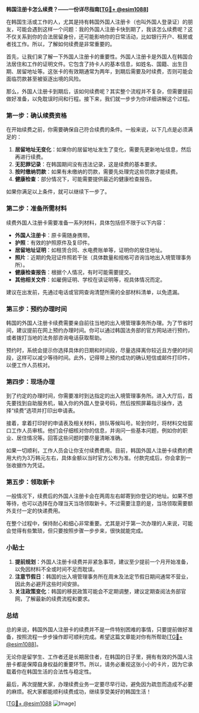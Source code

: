**韩国注册卡怎么续费？——一份详尽指南[[TG💪+ @esim1088](https://t.me/s/esim1088)]**

在韩国生活或工作的人，尤其是持有韩国外国人注册卡（也叫外国人登录证）的朋友，可能会遇到这样一个问题：我的外国人注册卡快到期了，我该怎么续费呢？这不仅关系到你的合法居留身份，还可能影响你的日常活动，比如银行开户、租房或者找工作。所以，了解如何续费是非常重要的。

首先，让我们来了解一下外国人注册卡的重要性。外国人注册卡是外国人在韩国合法居住和工作的证明文件。它包含了持卡人的基本信息，如姓名、国籍、出生日期、居留地址等。这张卡的有效期通常为两年，到期后需要及时续费，否则可能会面临罚款甚至被驱逐出境的风险。

那么，外国人注册卡到期后，该如何续费呢？其实整个流程并不复杂，但需要提前做好准备，以免耽误时间和行程。接下来，我们就一步步为你详细讲解这个过程。

### 第一步：确认续费资格

在开始续费之前，你需要确保自己符合续费的条件。一般来说，以下几点是必须满足的：

1. **居留地址无变化**：如果你的居留地址发生了变化，需要先更新地址信息，然后再进行续费。
2. **无犯罪记录**：在韩国期间没有违法记录，这是续费的基本要求。
3. **按时缴纳罚款**：如果有未缴纳的罚款，需要先处理完这些罚款才能续费。
4. **健康检查**：部分情况下，可能需要提供最近的健康检查报告。

如果你满足以上条件，就可以继续下一步了。

### 第二步：准备所需材料

续费外国人注册卡需要准备一系列材料，具体包括但不限于以下内容：

- **外国人注册卡**：原卡需随身携带。
- **护照**：有效的护照原件及复印件。
- **居留地址证明**：如租赁合同、水电费账单等，证明你的居住地址。
- **照片**：近期的免冠证件照若干张（具体数量和规格可咨询当地出入境管理事务所）。
- **健康检查报告**：根据个人情况，有时可能需要提交。
- **其他相关文件**：如雇佣证明、学校在读证明等，视具体情况而定。

建议在出发前，先通过电话或官网查询清楚所需的全部材料清单，以免遗漏。

### 第三步：预约办理时间

韩国的外国人注册卡续费需要亲自前往当地的出入境管理事务所办理。为了节省时间，建议提前在网上预约办理时间。你可以通过韩国法务部的官方网站进行预约，或者拨打当地的法务部咨询电话获取帮助。

预约时，系统会提示你选择具体的日期和时间段，尽量选择离你较近且方便的时间段，这样可以减少等待时间。此外，记得带上预约成功的确认短信或邮件打印件，以便工作人员核对。

### 第四步：现场办理

到了约定的办理时间，你需要准时到达指定的出入境管理事务所。进入大厅后，首先要找到自助服务机，输入你的外国人登录号码，然后按照屏幕指示操作，选择“续费”选项并打印出申请表。

接着，拿着打印好的申请表及相关材料，排队等候叫号。轮到你时，将材料交给窗口工作人员审核。他们会仔细核对你的信息，并询问一些基本问题，例如你的职业、居住情况等。回答这些问题时要尽量清晰准确。

如果一切顺利，工作人员会让你支付续费费用。目前，韩国外国人注册卡续费的费用大约为3万韩元左右，具体金额以当时官方公布为准。付款完成后，你会拿到一张收据作为凭证。

### 第五步：领取新卡

一般情况下，续费后的外国人注册卡会在两周左右邮寄到你登记的地址。如果不想等待，也可以选择在办理当天当场领取新卡。不过需要注意的是，当场领取需要额外支付一定的快递费用。

在整个过程中，保持耐心和细心非常重要。尤其是对于第一次办理的人来说，可能会觉得有些繁琐，但只要按照步骤一步步来，很快就能完成。

### 小贴士

1. **提前规划**：外国人注册卡续费并非紧急事项，建议至少提前一个月开始准备，以免因材料不全或时间不足而耽误。
2. **注意节假日**：韩国的出入境管理事务所在周末及法定节假日期间通常不营业，因此务必避开这些时间安排。
3. **关注政策变化**：韩国的移民政策可能会不定期调整，建议定期查阅法务部官网，了解最新的续费流程和要求。

### 总结

总的来说，韩国外国人注册卡的续费并不是一件特别困难的事情，只要提前做好准备，按照流程一步步操作即可顺利完成。希望这篇文章能对你有所帮助[[TG💪+ @esim1088](https://t.me/s/esim1088)]。

无论你是留学生、工作者还是长期居住者，在韩国的日子里，拥有有效的外国人注册卡都是保障自身权益的重要环节。所以，请务必重视这张小小的卡片，因为它承载着你在韩国生活的合法性与稳定性。

最后，再次提醒大家，办理续费业务一定要尽早行动，避免因为疏忽而造成不必要的麻烦。祝大家都能顺利续费成功，继续享受美好的韩国生活！

[[TG💪+ @esim1088](https://t.me/s/esim1088) ![Image](https://i.postimg.cc/4NQfJmqS/Snipaste-2025-05-13-00-14-12.png)]